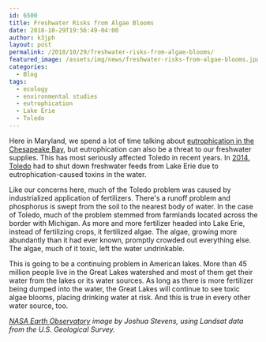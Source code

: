 ```yaml
---
id: 6500
title: Freshwater Risks from Algae Blooms
date: 2018-10-29T19:56:49-04:00
author: k3jph
layout: post
permalink: /2018/10/29/freshwater-risks-from-algae-blooms/
featured_image: /assets/img/news/freshwater-risks-from-algae-blooms.jpg
categories:
  - Blog
tags:
  - ecology
  - environmental studies
  - eutrophication
  - Lake Erie
  - Toledo
---
```

Here in Maryland, we spend a lot of time talking about [eutrophication
in the Chesapeake
Bay](/2017/07/10/eutrophication-reduction-local-limits/),
but eutrophication can also be a threat to our freshwater supplies.
This has most seriously affected Toledo in recent years.  In [2014,
Toledo](https://www.nytimes.com/2014/08/05/us/lifting-ban-toledo-says-its-water-is-safe-to-drink-again.html)
had to shut down freshwater feeds from Lake Erie due to
eutrophication-caused toxins in the water.

Like our concerns here, much of the Toledo problem was caused by
industrialized application of fertilizers.  There's a runoff problem
and phosphorus is swept from the soil to the nearest body of water.
In the case of Toledo, much of the problem stemmed from farmlands
located across the border with Michigan.  As more and more fertilizer
headed into Lake Erie, instead of fertilizing crops, it fertilized
algae.  The algae, growing more abundantly than it had ever known,
promptly crowded out everything else.  The algae, much of it toxic,
left the water undrinkable.

This is going to be a continuing problem in American lakes.  More
than 45 million people live in the Great Lakes watershed and most
of them get their water from the lakes or its water sources.  As
long as there is more fertilizer being dumped into the water, the
Great Lakes will continue to see toxic algae blooms, placing drinking
water at risk.  And this is true in every other water source, too.

_[NASA Earth
Observatory](https://landsat.visibleearth.nasa.gov/view.php?id=91038) image
by Joshua Stevens, using Landsat data from the U.S. Geological
Survey._
